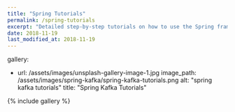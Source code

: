 ```yaml
---
title: "Spring Tutorials"
permalink: /spring-tutorials
excerpt: "Detailed step-by-step tutorials on how to use the Spring framework."
date: 2018-11-19
last_modified_at: 2018-11-19
---
```


gallery:
  - url: /assets/images/unsplash-gallery-image-1.jpg
    image_path: /assets/images/spring-kafka/spring-kafka-tutorials.png
    alt: "spring kafka tutorials"
    title: "Spring Kafka Tutorials"

{% include gallery %}
